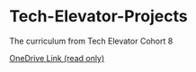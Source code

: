 # Tech-Elevator-Projects
The curriculum from Tech Elevator Cohort 8

[OneDrive Link (read only)](https://1drv.ms/u/s!AtYN39zAh_Y_hvgxUloKmWvnwtgzUQ?e=v76fS3)
